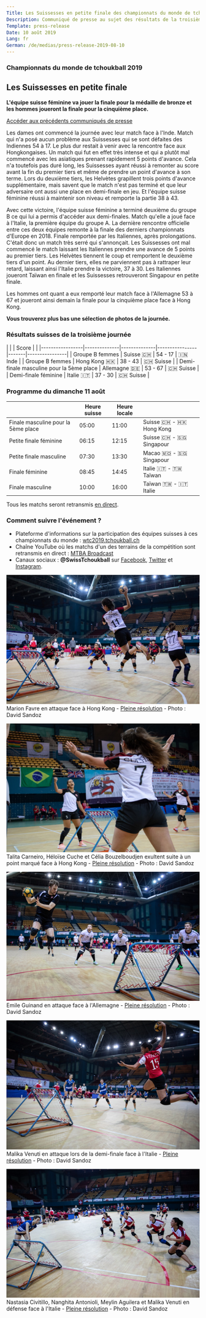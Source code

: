 ```yaml
---
Title: Les Suissesses en petite finale des championnats du monde de tchoukball
Description: Communiqué de presse au sujet des résultats de la troisième journée de compétition des équipes suisses aux championnats du monde de tchoukball FITB de 2019
Template: press-release
Date: 10 août 2019
Lang: fr
German: /de/medias/press-release-2019-08-10
---
```


### Championnats du monde de&nbsp;tchoukball&nbsp;2019
## Les Suissesses en petite finale

**L'équipe suisse féminine va jouer la finale pour la médaille de bronze et les hommes joueront la finale pour la cinquième place.**

[Accéder aux précédents communiqués de presse](/medias)

Les dames ont commencé la journée avec leur match face à l'Inde. Match qui n'a posé aucun problème aux Suissesses qui se sont défaites des Indiennes 54 à 17. Le plus dur restait à venir avec la rencontre face aux Hongkongaises. Un match qui fut en effet très intense et qui a plutôt mal commencé avec les asiatiques prenant rapidement 5 points d'avance. Cela n'a toutefois pas duré long, les Suissesses ayant réussi à remonter au score avant la fin du premier tiers et même de prendre un point d'avance à son terme. Lors du deuxième tiers, les Helvètes grapillent trois points d'avance supplémentaire, mais savent que le match n'est pas terminé et que leur adversaire ont aussi une place en demi-finale en jeu. Et l'équipe suisse féminine réussi à maintenir son niveau et remporte la partie 38 à 43.

Avec cette victoire, l'équipe suisse féminine a terminé deuxième du groupe B ce qui lui a permis d'accéder aux demi-finales. Match qu'elle a joué face à l'Italie, la première équipe du groupe A. La dernière rencontre officielle entre ces deux équipes remonte à la finale des derniers championnats d'Europe en 2018. Finale remportée par les Italiennes, après prolongations. C'était donc un match très serré qui s'annonçait. Les Suissesses ont mal commencé le match laissant les Italiennes prendre une avance de 5 points au premier tiers. Les Helvètes tiennent le coup et remportent le deuxième tiers d'un point. Au dernier tiers, elles ne parviennent pas à rattraper leur retard, laissant ainsi l'Italie prendre la victoire, 37 à 30. Les Italiennes joueront Taïwan en finale et les Suissesses retrouveront Singapour en petite finale.

Les hommes ont quant a eux remporté leur match face à l'Allemagne 53 à 67 et joueront ainsi demain la finale pour la cinquième place face à Hong Kong.

**Vous trouverez plus bas une sélection de photos de la journée.**

### Résultats suisses de la troisième journée

|                 |              | Score |                |
|-----------------|--------------|--------------|----------------|-------|----------------|
| Groupe B femmes | Suisse 🇨🇭      | 54&nbsp;-&nbsp;17 | 🇮🇳 Inde       |
| Groupe B femmes | Hong Kong 🇭🇰   | 38 - 43 | 🇨🇭 Suisse     |
| Demi-finale masculine pour la 5ème place | Allemagne 🇩🇪 | 53 - 67 | 🇨🇭 Suisse |
| Demi-finale féminine | Italie 🇮🇹 | 37 - 30 | 🇨🇭 Suisse |

### Programme du dimanche 11 août

|                                     | Heure suisse     | Heure locale    |                  |
|-------------------------------------|------------------|-----------------|------------------|
| Finale masculine pour la 5ème place | 05:00       | 11:00       | Suisse 🇨🇭 - 🇭🇰 Hong Kong |
| Petite finale féminine              | 06:15       | 12:15       | Suisse 🇨🇭 - 🇸🇬 Singapour |
| Petite finale masculine             | 07:30       | 13:30       | Macao 🇲🇴 - 🇸🇬 Singapour  |
| Finale féminine                     | 08:45       | 14:45       | Italie 🇮🇹 - 🇹🇼 Taïwan    |
| Finale masculine                    | 10:00       | 16:00       | Taïwan 🇹🇼 - 🇮🇹 Italie    |

Tous les matchs seront retransmis [en direct](https://www.youtube.com/channel/UCsnKiXWuCB1dlplcHyGSNsw).

### Comment suivre l'événement ?

- Plateforme d'informations sur la participation des équipes suisses à ces championnats du monde : [wtc2019.tchoukball.ch](https://wtc2019.tchoukball.ch)
- Chaîne YouTube où les matchs d'un des terrains de la compétition sont retransmis en direct : [MTBA Broadcast](https://www.youtube.com/channel/UCsnKiXWuCB1dlplcHyGSNsw)
- Canaux sociaux : **@SwissTchoukball** sur [Facebook](https://facebook.com/SwissTchoukball), [Twitter](https://twitter.com/SwissTchoukball) et [Instagram](https://instagram.com/SwissTchoukball).

![Marion Favre en attaque face à Hong Kong](/assets/images/photos/20190810_WTC_Women_HKG-SUI_DSandoz_3057_web.jpg)
Marion Favre en attaque face à Hong Kong - [Pleine résolution](https://files.tchoukball.ch/medias/2019/wtc2019/2019-08-10/20190810_WTC_Women_HKG-SUI_DSandoz_3057.jpg) - Photo : David Sandoz

![Talita Carneiro, Héloïse Cuche et Célia Bouzelboudjen exultent suite à un point marqué face à Hong Kong](/assets/images/photos/20190810_WTC_Women_HKG-SUI_DSandoz_3023_web.jpg)
Talita Carneiro, Héloïse Cuche et Célia Bouzelboudjen exultent suite à un point marqué face à Hong Kong - [Pleine résolution](https://files.tchoukball.ch/medias/2019/wtc2019/2019-08-10/20190810_WTC_Women_HKG-SUI_DSandoz_3023.jpg) - Photo : David Sandoz

![Emile Guinand en attaque face à l'Allemagne](/assets/images/photos/20190810_WTC_Men_5thPlaceSF_GER-SUI_DSandoz_3235_web.jpg)
Emile Guinand en attaque face à l'Allemagne - [Pleine résolution](https://files.tchoukball.ch/medias/2019/wtc2019/2019-08-10/20190810_WTC_Men_5thPlaceSF_GER-SUI_DSandoz_3235.jpg) - Photo : David Sandoz

![Malika Venuti en attaque lors de la demi-finale face à l'Italie](/assets/images/photos/20190810_WTC_Women_SF_ITA-SUI_DSandoz_3424_web.jpg)
Malika Venuti en attaque lors de la demi-finale face à l'Italie - [Pleine résolution](https://files.tchoukball.ch/medias/2019/wtc2019/2019-08-10/20190810_WTC_Women_SF_ITA-SUI_DSandoz_3424.jpg) - Photo : David Sandoz

![Nastasia Civitillo, Nanghita Antonioli, Meylin Aguilera et Malika Venuti en défense face à l'Italie](/assets/images/photos/20190810_WTC_Women_SF_ITA-SUI_DSandoz_3434_web.jpg)
Nastasia Civitillo, Nanghita Antonioli, Meylin Aguilera et Malika Venuti en défense face à l'Italie - [Pleine résolution](https://files.tchoukball.ch/medias/2019/wtc2019/2019-08-10/20190810_WTC_Women_SF_ITA-SUI_DSandoz_3434.jpg) - Photo : David Sandoz

